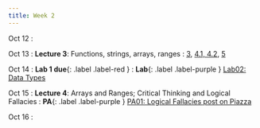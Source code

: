 ```yaml
---
title: Week 2
---
```

Oct 12
: [](#)

Oct 13
: **Lecture 3**: Functions, strings, arrays, ranges
  : [3](https://www.inferentialthinking.com/chapters/03/programming-in-python.html), [4.1, 4.2](https://www.inferentialthinking.com/chapters/04/Data_Types.html), [5](https://www.inferentialthinking.com/chapters/05/Sequences.html)

Oct 14
: **Lab 1 due**{: .label .label-red }
:  **Lab**{: .label .label-purple } [Lab02: Data Types](https://data1.lsit.ucsb.edu/hub/user-redirect/git-pull?repo=https://github.com/ucsb-ds/ds1-f20-content&subPath=lab02/lab02.ipynb)

Oct 15
: **Lecture 4**: Arrays and Ranges; Critical Thinking and Logical Fallacies
: **PA**{: .label .label-purple } [PA01: Logical Fallacies post on Piazza](https://piazza.com/class/kfcezvb24pt5qt?cid=15)

Oct 16
: [](#)

